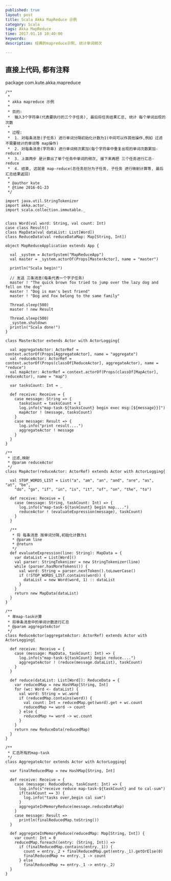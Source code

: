 ```yaml
---
published: true
layout: post
title: Scala Akka MapReduce 示例
category: Scala
tags: Akka MapReduce
time: 2017.01.10 10:40:00
keywords: 
description: 经典的mapreduce示例, 统计单词频次

---
```


## 直接上代码, 都有注释

package com.kute.akka.mapreduce


    /**
     *
     * akka mapreduce 示例
     *
     * 目的:
     *  输入3个字符串(代表要执行的三个子任务), 最后将任务结果汇总, 统计 每个单词出现的次数
     *
     * 过程:
     *  1. 对每条消息(子任务) 进行单词分隔初始化计数为1(中间可以作其他操作,例如 过滤不需要统计的单词等 map操作)
     *  2. 对每条消息(字符串) 进行单词频次累加(每个字符串中重复出现的单词次数累加-reduce)
     *  3. 上面两步 是计算出了单个任务中单词的频次, 接下来再把 三个任务进行汇总-reduce
     *  4. 结束, 这就是 map-reduce(总任务划分为子任务, 子任务 进行映射计算等, 最后汇总结果返回)
     *
     * @author kute
     * @time 2016-01-23
     */
    
    import java.util.StringTokenizer
    import akka.actor._
    import scala.collection.immutable._
    
    
    class Word(val word: String, val count: Int)
    case class Result()
    class MapData(val dataList: List[Word])
    class ReduceData(val reduceDataMap: Map[String, Int])
    
    object MapReduceApplication extends App {
    
      val _system = ActorSystem("MapReduceApp")
      val master = _system.actorOf(Props[MasterActor], name = "master")
    
      println("Scala begin!")
    
      // 发送 三条消息(每条代表一个字子任务)
      master ! "The quick brown fox tried to jump over the lazy dog and fell on the dog"
      master ! "Dog is man's best friend"
      master ! "Dog and Fox belong to the same family"
    
      Thread.sleep(500)
      master ! new Result
    
      Thread.sleep(500)
      _system.shutdown
      println("Scala done!")
    }
    
    class MasterActor extends Actor with ActorLogging{
    
      val aggregateActor: ActorRef = context.actorOf(Props[AggregateActor], name = "aggregate")
      val reduceActor: ActorRef = context.actorOf(Props(classOf[ReduceActor], aggregateActor), name = "reduce")
      val mapActor: ActorRef = context.actorOf(Props(classOf[MapActor], reduceActor), name = "map")
    
      var tasksCount: Int = _
    
      def receive: Receive = {
        case message: String => {
          tasksCount = tasksCount + 1
          log.info(s"map-task-${tasksCount} begin exec msg:[${message}}]")
          mapActor ! (message, tasksCount)
        }
        case message: Result => {
          log.info("print result....")
          aggregateActor ! message
        }
      }
    }
    
    /**
     * 过滤,映射
     * @param reduceActor
     */
    class MapActor(reduceActor: ActorRef) extends Actor with ActorLogging{
    
      val STOP_WORDS_LIST = List("a", "am", "an", "and", "are", "as", "at", "be",
        "do", "go", "if", "in", "is", "it", "of", "on", "the", "to")
    
      def receive: Receive = {
        case (message: String, taskCount: Int) => {
          log.info(s"map-task-${taskCount} begin map....")
          reduceActor ! (evaluateExpression(message), taskCount)
        }
      }
    
      /**
       * 将 每条消息 按单词分隔,初始化计数为1
       * @param line
       * @return
       */
      def evaluateExpression(line: String): MapData = {
        var dataList = List[Word]()
        val parser: StringTokenizer = new StringTokenizer(line)
        while (parser.hasMoreTokens()) {
          val word: String = parser.nextToken().toLowerCase()
          if (!STOP_WORDS_LIST.contains(word)) {
            dataList = new Word(word, 1) :: dataList
          }
        }
        return new MapData(dataList)
      }
    }
    
    /**
     * 单map-task计算
     * 将单条消息中的单词计数进行汇总
     * @param aggregateActor
     */
    class ReduceActor(aggregateActor: ActorRef) extends Actor with ActorLogging{
    
      def receive: Receive = {
        case (message: MapData, taskCount: Int) => {
          log.info(s"map-task-${taskCount} begin reduce....")
          aggregateActor ! (reduce(message.dataList), taskCount)
        }
      }
    
      def reduce(dataList: List[Word]): ReduceData = {
        var reducedMap = new HashMap[String, Int]
        for (wc: Word <- dataList) {
          val word: String = wc.word
          if (reducedMap.contains(word)) {
            val count: Int = reducedMap.get(word).get + wc.count
            reducedMap += word -> count
          } else {
            reducedMap += word -> wc.count
          }
        }
        return new ReduceData(reducedMap)
      }
    }
    
    /**
     * 汇总所有的map-task
     */
    class AggregateActor extends Actor with ActorLogging{
    
      var finalReducedMap = new HashMap[String, Int]
    
      def receive: Receive = {
        case (message: ReduceData, taskCount: Int) => {
          log.info(s"receive reduce map-task-${taskCount} and to cal-sum")
          if(taskCount == 3) {
            log.info("tasks over,begin cal sum")
          }
          aggregateInMemoryReduce(message.reduceDataMap)
        }
        case message: Result =>
          println(finalReducedMap.toString())
      }
    
      def aggregateInMemoryReduce(reducedMap: Map[String, Int]) {
        var count: Int = 0
        reducedMap.foreach((entry: (String, Int)) =>
          if (finalReducedMap.contains(entry._1)) {
            count = entry._2 + finalReducedMap.get(entry._1).getOrElse(0)
            finalReducedMap += entry._1 -> count
          } else
            finalReducedMap += entry._1 -> entry._2)
      }
    }
